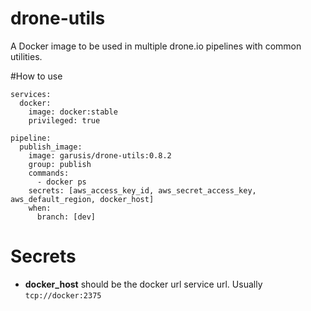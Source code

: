 # drone-utils
A Docker image to be used in multiple drone.io pipelines with common utilities.

#How to use

```
services:
  docker:
    image: docker:stable
    privileged: true

pipeline:
  publish_image:
    image: garusis/drone-utils:0.8.2
    group: publish
    commands:
      - docker ps
    secrets: [aws_access_key_id, aws_secret_access_key, aws_default_region, docker_host]
    when:
      branch: [dev]
```

# Secrets
* **docker_host** should be the docker url service url. Usually `tcp://docker:2375`